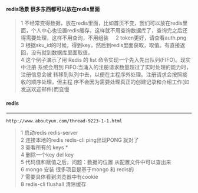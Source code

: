 
#### redis场景 很多东西都可以放在redis里面  
>1 不经常变得数据，放在redis里面，比如首页不变，我们可以放在redis里面，个人中心也设置redis缓存，这样就不用查询数据库了，查询完之后还得需要处理，这样不用查询，不用组装       
>2 token更好，请查看auth.png      
>3 根据sku_id的时候，得到key，然后到redis里面获取，取值。有直接返回，没有就到数据库里面取值。    
>4 这个例子演示了用 Redis 的 list 命令实现一个先入先出队列(FIFO)。现实中注册 系统会用到 FIFO:当涌入的注册请求数量超过了实时处理的能力时，注册信息会被 转移到队列中去，以便在主程序外处理。注册请求会按照接收的顺序处理，但主程 序不会因为需要处理真正的创建记录和介绍工作(如发送欢迎邮件)而变慢   

#### redis
------------------------------
```
http://www.aboutyun.com/thread-9223-1-1.html
```
>1 启动redis  redis-server  
>2 连接本地的redis redis-cli    ping出现PONG 就对了  
>3 查看所有的  keys *    
>4 删除一个key  del key  
>5 代码值和赋值之后，问题：数据的位置 从配置文件中可以查出来  
>6 mongo 安装 很多项目是基于mongo 和 redis的  
>7 需要具体看到浏览器中有cookie  
>8 redis-cli  flushall 清除缓存
